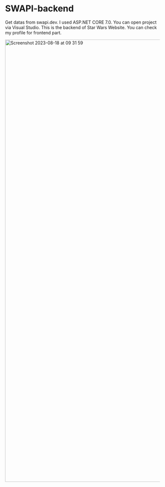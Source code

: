 # SWAPI-backend
 Get datas from swapi.dev.
 I used ASP.NET CORE 7.0. You can open project via Visual Studio. 
 This is the backend of Star Wars Website. You can check my profile for frontend part.
 
<img width="1437" alt="Screenshot 2023-08-18 at 09 31 59" src="https://github.com/Sinemapaydn/SWAPI-backend/assets/114518514/9103c952-2dd1-42d3-86a7-07cc32a610c6">

